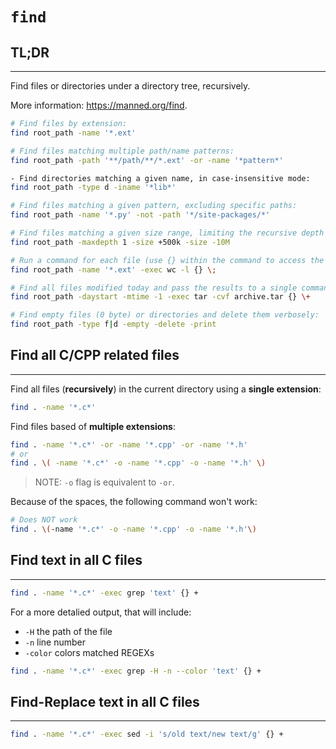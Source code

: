 # `find`

## **TL;DR**
---

Find files or directories under a directory tree, recursively.

More information: <https://manned.org/find>.


```sh
# Find files by extension:
find root_path -name '*.ext'

# Find files matching multiple path/name patterns:
find root_path -path '**/path/**/*.ext' -or -name '*pattern*'

- Find directories matching a given name, in case-insensitive mode:
find root_path -type d -iname '*lib*'

# Find files matching a given pattern, excluding specific paths:
find root_path -name '*.py' -not -path '*/site-packages/*'

# Find files matching a given size range, limiting the recursive depth to "1":
find root_path -maxdepth 1 -size +500k -size -10M

# Run a command for each file (use {} within the command to access the filename):
find root_path -name '*.ext' -exec wc -l {} \;

# Find all files modified today and pass the results to a single command as arguments:
find root_path -daystart -mtime -1 -exec tar -cvf archive.tar {} \+

# Find empty files (0 byte) or directories and delete them verbosely:
find root_path -type f|d -empty -delete -print
```



## Find all C/CPP related files
---


Find all files (**recursively**) in the current directory  using a **single extension**:

```sh
find . -name '*.c*'
```

Find files based of **multiple extensions**:


```sh
find . -name '*.c*' -or -name '*.cpp' -or -name '*.h'
# or
find . \( -name '*.c*' -o -name '*.cpp' -o -name '*.h' \) 
```


> NOTE: `-o` flag is equivalent to `-or`.


Because of the spaces, the following command won't work:


```sh
# Does NOT work
find . \(-name '*.c*' -o -name '*.cpp' -o -name '*.h'\) 
```


## Find text in all C files
---



```sh
find . -name '*.c*' -exec grep 'text' {} +
```


For a more detalied output, that will include:
- `-H` the path of the file
- `-n` line number
- `-color` colors matched REGEXs

```sh
find . -name '*.c*' -exec grep -H -n --color 'text' {} +
```



## Find-Replace text in all C files
---


```sh
find . -name '*.c*' -exec sed -i 's/old text/new text/g' {} +
```


